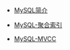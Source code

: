 * [MySQL简介](./数据库/MySQL/MySQL简介.md)

* [MySQL-聚合索引](./数据库/MySQL/MySQL-聚合索引.md)

* [MySQL-MVCC](./数据库/MySQL/MySQL-MVCC.md)